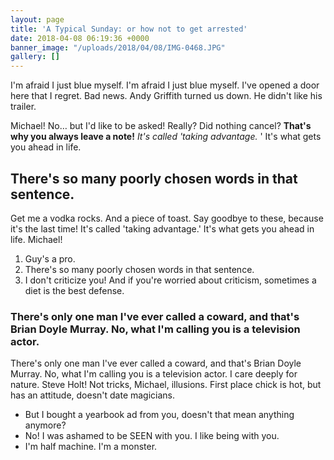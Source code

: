 ```yaml
---
layout: page
title: 'A Typical Sunday: or how not to get arrested'
date: 2018-04-08 06:19:36 +0000
banner_image: "/uploads/2018/04/08/IMG-0468.JPG"
gallery: []
---
```

I'm afraid I just blue myself. I'm afraid I just blue myself. I've opened a door here that I regret. Bad news. Andy Griffith turned us down. He didn't like his trailer.

Michael! No… but I'd like to be asked! Really? Did nothing cancel? **That's why you always leave a note!** _It's called 'taking advantage._ ' It's what gets you ahead in life.

## There's so many poorly chosen words in that sentence.

Get me a vodka rocks. And a piece of toast. Say goodbye to these, because it's the last time! It's called 'taking advantage.' It's what gets you ahead in life. Michael!

1. Guy's a pro.
2. There's so many poorly chosen words in that sentence.
3. I don't criticize you! And if you're worried about criticism, sometimes a diet is the best defense.

### There's only one man I've ever called a coward, and that's Brian Doyle Murray. No, what I'm calling you is a television actor.

There's only one man I've ever called a coward, and that's Brian Doyle Murray. No, what I'm calling you is a television actor. I care deeply for nature. Steve Holt! Not tricks, Michael, illusions. First place chick is hot, but has an attitude, doesn't date magicians.

* But I bought a yearbook ad from you, doesn't that mean anything anymore?
* No! I was ashamed to be SEEN with you. I like being with you.
* I'm half machine. I'm a monster.